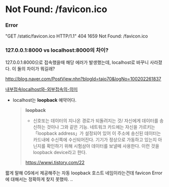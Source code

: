 # Not Found: /favicon.ico

### Error

"GET /static/favicon.ico HTTP/1.1" 404 1659
Not Found: /favicon.ico



### 127.0.0.1:8000 vs localhost:8000의 차이?

127.0.0.1:8000으로 접속했을때 해당 에러가 발생했는데, localhost로 바꾸니 사라졌다. 이 둘의 차이가 뭐길래?

http://blog.naver.com/PostView.nhn?blogId=tajo70&logNo=100202261837

[내부접속localhost와-외부접속의-의미](https://prometheus.tistory.com/entry/내부접속localhost와-외부접속의-의미)

* localhost는 **loopback** 예약어다. 

  > **loopback** 
  >
  > * 신호또는 데이터의 지나온 경로가 되돌려지는 것/  자신에게 데이터를 송신하는 것이나 그와 같은 기능. 네트워크 카드에는 자신을 가르키는 「loopback address」가 설정되어 있어 이 주소에 송신된 데이터는 카드내에 수신쪽에 수신되어진다. 기기가 정상으로 가동하고 있는지 아닌지를 확인하기 위해 시험삼아 데이터를 보낼떼 사용한다. 이런 것을 loopback device라고 한다.
  >
  > https://wwwi.tistory.com/22



짧게 말해 OS에서 제공해주는 자동 loopback 호스트 네임이라는건데 favicon Error에 대해서는 정확하게 찾지 못했따. ..

